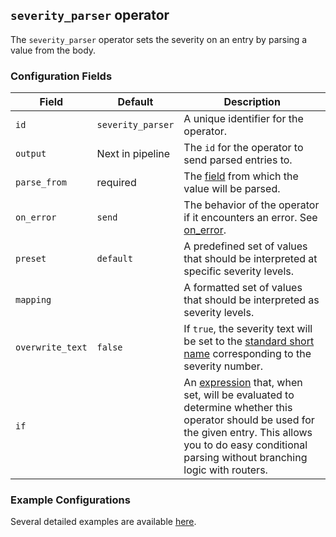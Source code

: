 ## `severity_parser` operator

The `severity_parser` operator sets the severity on an entry by parsing a value from the body.

### Configuration Fields

| Field            | Default           | Description |
| ---              | ---               | ---         |
| `id`             | `severity_parser` | A unique identifier for the operator. |
| `output`         | Next in pipeline  | The `id` for the operator to send parsed entries to. |
| `parse_from`     | required          | The [field](../types/field.md) from which the value will be parsed. |
| `on_error`       | `send`            | The behavior of the operator if it encounters an error. See [on_error](../types/on_error.md). |
| `preset`         | `default`         | A predefined set of values that should be interpreted at specific severity levels. |
| `mapping`        |                   | A formatted set of values that should be interpreted as severity levels. |
| `overwrite_text` | `false`           | If `true`, the severity text will be set to the [standard short name](https://github.com/open-telemetry/opentelemetry-specification/blob/main/specification/logs/data-model.md#displaying-severity) corresponding to the severity number. |
| `if`             |                   | An [expression](../types/expression.md) that, when set, will be evaluated to determine whether this operator should be used for the given entry. This allows you to do easy conditional parsing without branching logic with routers. |

### Example Configurations

Several detailed examples are available [here](../types/severity.md).
